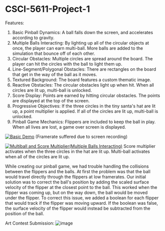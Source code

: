 # CSCI-5611-Project-1

Features:
1. Basic Pinball Dynamics: A ball falls down the screen, and accelerates according to gravity.
2. Multiple Balls Interacting: By lighting up all of the circular objects at once, the player can earn multi-ball. More balls are added to the simulation that bounce off of each other.
3. Circular Obstacles: Multiple circles are spread around the board. The player can hit the circles with the ball to light them up.
4. Line-Segment/Polygonal Obstacles: There are rectangles on the board that get in the way of the ball as it moves.
5. Textured Background: The board features a custom thematic image.
6. Reactive Obstacles: The circular obstacles light up when hit. When all circles are lit up, multi-ball is unlocked.
7. Score Display: Points are earned by hitting circular obstacles. The points are displayed at the top of the screen.
8. Progressive Objectives: If the three circles in the tiny santa's hat are lit up, a point multiplier is applied. If all of the circles are lit up, multi-ball is unlocked.
9. Pinball Game Mechanics: Flippers are included to keep the ball in play. When all lives are lost, a game over screen is displayed.

[![Basic Demo](https://img.youtube.com/vi/<VIDEO_ID>/hqdefault.jpg)](https://www.youtube.com/embed/YpJAnOSJA4E)
(Framerate suffered due to screen recording)

[![Multiball and Score Multiplier(Multiple Balls Interacting)](https://img.youtube.com/vi/<VIDEO_ID>/hqdefault.jpg)](https://www.youtube.com/embed/AQSvEMyAUy8)
Score multiplier activates when the three circles in the hat are lit up. Multi-ball activates when all of the circles are lit up.

While creating our pinball game, we had trouble handling the collisions between the flippers and the balls. At first the problem was that the ball would travel directly through the flippers at low framerates. Our initial solution was to correct the ball's position by adding the scaled surface velocity of the flipper at the closest point to the ball. This worked when the flipper was coming up, but on the way down, the ball would be moved under the flipper. To correct this issue, we added a boolean for each flipper that would track if the flipper was moving upward. If the boolean was false, the surface velocity of the flipper would instead be subtracted from the position of the ball.

Art Contest Submission:
![image](https://github.com/smithgraham2002/CSCI-5611-Project-1/assets/103609167/4fcd5c5f-24ca-409e-8285-c58b0575da47)
